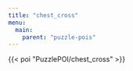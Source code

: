 ```yaml
---
title: "chest_cross"
menu:
  main:
    parent: "puzzle-pois"
---
```


{{< poi "PuzzlePOI/chest_cross" >}}
